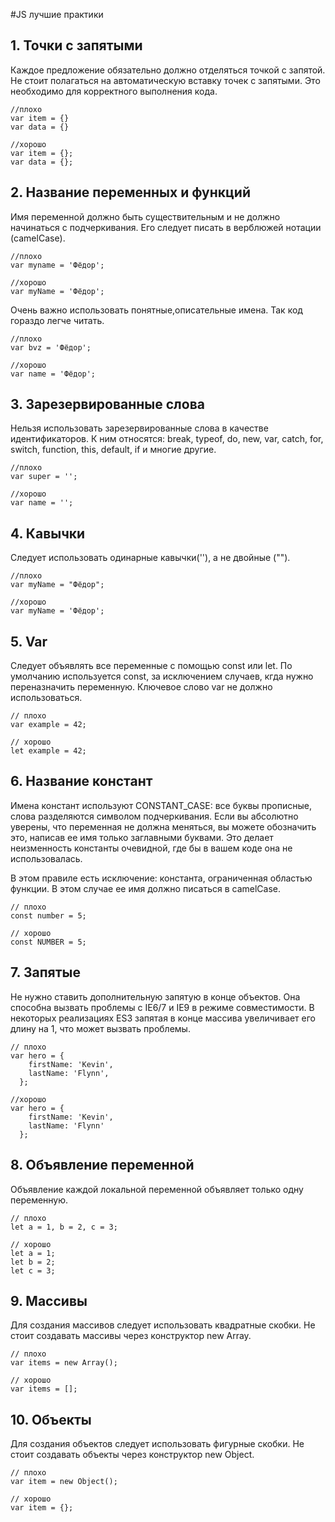 #JS лучшие практики

## 1. Точки с запятыми
Каждое предложение обязательно должно отделяться точкой с запятой. Не стоит полагаться на автоматическую вставку точек с запятыми. Это необходимо для корректного выполнения кода.
```
//плохо
var item = {}
var data = {}

//хорошо
var item = {};
var data = {};
```

## 2. Название переменных и функций
Имя переменной должно быть существительным и не должно начинаться с подчеркивания. Его следует писать в верблюжей нотации (camelCase).
```
//плохо
var myname = 'Фёдор';

//хорошо
var myName = 'Фёдор';
```

Очень важно использовать понятные,описательные имена. Так код гораздо легче читать.
```
//плохо 
var bvz = 'Фёдор';

//хорошо
var name = 'Фёдор';
```
## 3. Зарезервированные слова
Нельзя использовать зарезервированные слова в качестве идентификаторов. К ним относятся: break, typeof, do, new, var, catch, for, switch, function, this, default, if и многие другие.
```
//плохо
var super = '';

//хорошо
var name = '';
```

## 4. Кавычки
Следует использовать одинарные кавычки(''), а не двойные ("").

```
//плохо
var myName = "Фёдор";

//хорошо
var myName = 'Фёдор';
```

## 5. Var
Следует объявлять все переменные с помощью const или let. По умолчанию используется const, за исключением случаев, кгда нужно переназначить переменную. Ключевое слово var не должно использоваться.

```
// плохо
var example = 42;

// хорошо
let example = 42;
```

## 6. Название констант 
Имена констант используют CONSTANT_CASE: все буквы прописные, слова разделяются символом подчеркивания.
Если вы абсолютно уверены, что переменная не должна меняться, вы можете обозначить это, написав ее имя только заглавными буквами. Это делает неизменность константы очевидной, где бы в вашем коде она не использовалась.

В этом правиле есть исключение: константа, ограниченная областью функции. В этом случае ее имя должно писаться в camelCase.

```
// плохо
const number = 5;

// хорошо
const NUMBER = 5;
```

## 7. Запятые 
Не нужно ставить дополнительную запятую в конце объектов. Она способна вызвать проблемы с IE6/7 и IE9 в режиме совместимости. В некоторых реализациях ES3 запятая в конце массива увеличивает его длину на 1, что может вызвать проблемы.

```
// плохо
var hero = {
    firstName: 'Kevin',
    lastName: 'Flynn',
  };
  
//хорошо
var hero = {
    firstName: 'Kevin',
    lastName: 'Flynn'
  };
```

## 8. Объявление переменной
Объявление каждой локальной переменной объявляет только одну переменную.

```
// плохо
let a = 1, b = 2, c = 3;

// хорошо
let a = 1;
let b = 2;
let c = 3;
```

## 9. Массивы
Для создания массивов следует использовать квадратные скобки. Не стоит создавать массивы через конструктор new Array.

```
// плохо
var items = new Array();

// хорошо
var items = [];
```

## 10. Объекты
Для создания объектов следует использовать фигурные скобки. Не стоит создавать объекты через конструктор new Object.

```
// плохо
var item = new Object();

// хорошо
var item = {};
```
